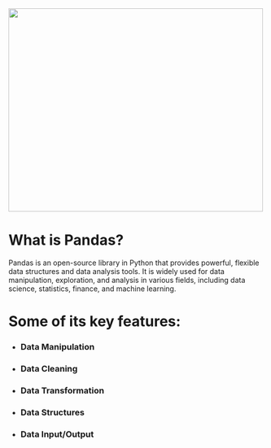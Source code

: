 <img style="margin-right: 30px " width="500" height="400" src="https://github.com/Tuhin4042/resource/blob/main/Pandas2.png">

# What is Pandas? 
Pandas is an open-source library in Python that provides powerful, flexible data structures and data analysis tools. It is widely used for data manipulation, exploration, and analysis in various fields, including data science, statistics, finance, and machine learning.
# Some of its key features:

- ### Data Manipulation
- ### Data Cleaning
- ### Data Transformation
- ### Data Structures
- ### Data Input/Output
